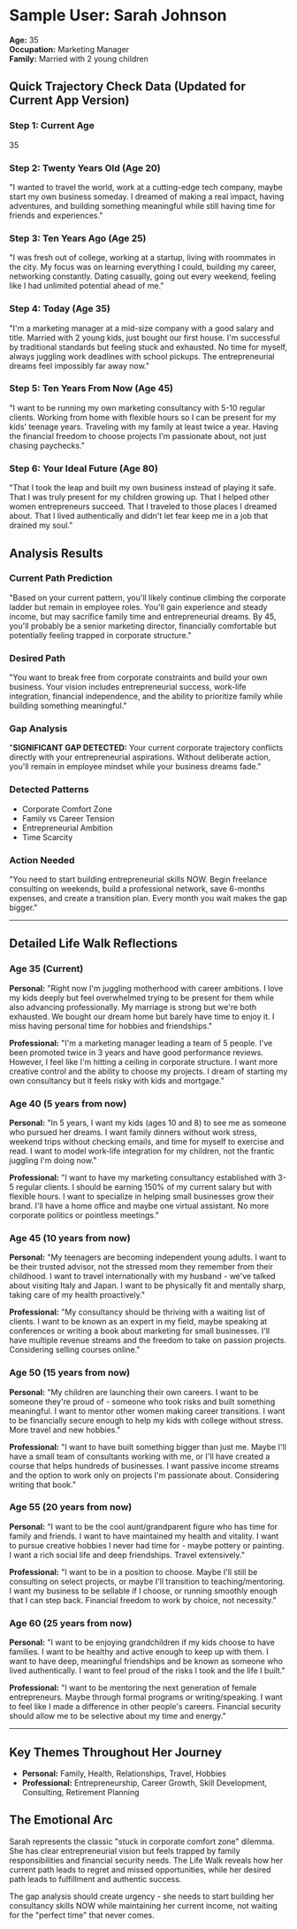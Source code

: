 # Sample User: Sarah Johnson
**Age:** 35  
**Occupation:** Marketing Manager  
**Family:** Married with 2 young children  

## Quick Trajectory Check Data (Updated for Current App Version)

### Step 1: Current Age
35

### Step 2: Twenty Years Old (Age 20)
"I wanted to travel the world, work at a cutting-edge tech company, maybe start my own business someday. I dreamed of making a real impact, having adventures, and building something meaningful while still having time for friends and experiences."

### Step 3: Ten Years Ago (Age 25)
"I was fresh out of college, working at a startup, living with roommates in the city. My focus was on learning everything I could, building my career, networking constantly. Dating casually, going out every weekend, feeling like I had unlimited potential ahead of me."

### Step 4: Today (Age 35)
"I'm a marketing manager at a mid-size company with a good salary and title. Married with 2 young kids, just bought our first house. I'm successful by traditional standards but feeling stuck and exhausted. No time for myself, always juggling work deadlines with school pickups. The entrepreneurial dreams feel impossibly far away now."

### Step 5: Ten Years From Now (Age 45)
"I want to be running my own marketing consultancy with 5-10 regular clients. Working from home with flexible hours so I can be present for my kids' teenage years. Traveling with my family at least twice a year. Having the financial freedom to choose projects I'm passionate about, not just chasing paychecks."

### Step 6: Your Ideal Future (Age 80)
"That I took the leap and built my own business instead of playing it safe. That I was truly present for my children growing up. That I helped other women entrepreneurs succeed. That I traveled to those places I dreamed about. That I lived authentically and didn't let fear keep me in a job that drained my soul."

## Analysis Results

### Current Path Prediction
"Based on your current pattern, you'll likely continue climbing the corporate ladder but remain in employee roles. You'll gain experience and steady income, but may sacrifice family time and entrepreneurial dreams. By 45, you'll probably be a senior marketing director, financially comfortable but potentially feeling trapped in corporate structure."

### Desired Path
"You want to break free from corporate constraints and build your own business. Your vision includes entrepreneurial success, work-life integration, financial independence, and the ability to prioritize family while building something meaningful."

### Gap Analysis
"**SIGNIFICANT GAP DETECTED:** Your current corporate trajectory conflicts directly with your entrepreneurial aspirations. Without deliberate action, you'll remain in employee mindset while your business dreams fade."

### Detected Patterns
- Corporate Comfort Zone
- Family vs Career Tension
- Entrepreneurial Ambition
- Time Scarcity

### Action Needed
"You need to start building entrepreneurial skills NOW. Begin freelance consulting on weekends, build a professional network, save 6-months expenses, and create a transition plan. Every month you wait makes the gap bigger."

---

## Detailed Life Walk Reflections

### Age 35 (Current)
**Personal:**
"Right now I'm juggling motherhood with career ambitions. I love my kids deeply but feel overwhelmed trying to be present for them while also advancing professionally. My marriage is strong but we're both exhausted. We bought our dream home but barely have time to enjoy it. I miss having personal time for hobbies and friendships."

**Professional:**
"I'm a marketing manager leading a team of 5 people. I've been promoted twice in 3 years and have good performance reviews. However, I feel like I'm hitting a ceiling in corporate structure. I want more creative control and the ability to choose my projects. I dream of starting my own consultancy but it feels risky with kids and mortgage."

### Age 40 (5 years from now)
**Personal:**
"In 5 years, I want my kids (ages 10 and 8) to see me as someone who pursued her dreams. I want family dinners without work stress, weekend trips without checking emails, and time for myself to exercise and read. I want to model work-life integration for my children, not the frantic juggling I'm doing now."

**Professional:**
"I want to have my marketing consultancy established with 3-5 regular clients. I should be earning 150% of my current salary but with flexible hours. I want to specialize in helping small businesses grow their brand. I'll have a home office and maybe one virtual assistant. No more corporate politics or pointless meetings."

### Age 45 (10 years from now)
**Personal:**
"My teenagers are becoming independent young adults. I want to be their trusted advisor, not the stressed mom they remember from their childhood. I want to travel internationally with my husband - we've talked about visiting Italy and Japan. I want to be physically fit and mentally sharp, taking care of my health proactively."

**Professional:**
"My consultancy should be thriving with a waiting list of clients. I want to be known as an expert in my field, maybe speaking at conferences or writing a book about marketing for small businesses. I'll have multiple revenue streams and the freedom to take on passion projects. Considering selling courses online."

### Age 50 (15 years from now)
**Personal:**
"My children are launching their own careers. I want to be someone they're proud of - someone who took risks and built something meaningful. I want to mentor other women making career transitions. I want to be financially secure enough to help my kids with college without stress. More travel and new hobbies."

**Professional:**
"I want to have built something bigger than just me. Maybe I'll have a small team of consultants working with me, or I'll have created a course that helps hundreds of businesses. I want passive income streams and the option to work only on projects I'm passionate about. Considering writing that book."

### Age 55 (20 years from now)
**Personal:**
"I want to be the cool aunt/grandparent figure who has time for family and friends. I want to have maintained my health and vitality. I want to pursue creative hobbies I never had time for - maybe pottery or painting. I want a rich social life and deep friendships. Travel extensively."

**Professional:**
"I want to be in a position to choose. Maybe I'll still be consulting on select projects, or maybe I'll transition to teaching/mentoring. I want my business to be sellable if I choose, or running smoothly enough that I can step back. Financial freedom to work by choice, not necessity."

### Age 60 (25 years from now)
**Personal:**
"I want to be enjoying grandchildren if my kids choose to have families. I want to be healthy and active enough to keep up with them. I want to have deep, meaningful friendships and be known as someone who lived authentically. I want to feel proud of the risks I took and the life I built."

**Professional:**
"I want to be mentoring the next generation of female entrepreneurs. Maybe through formal programs or writing/speaking. I want to feel like I made a difference in other people's careers. Financial security should allow me to be selective about my time and energy."

---

## Key Themes Throughout Her Journey
- **Personal:** Family, Health, Relationships, Travel, Hobbies
- **Professional:** Entrepreneurship, Career Growth, Skill Development, Consulting, Retirement Planning

## The Emotional Arc
Sarah represents the classic "stuck in corporate comfort zone" dilemma. She has clear entrepreneurial vision but feels trapped by family responsibilities and financial security needs. The Life Walk reveals how her current path leads to regret and missed opportunities, while her desired path leads to fulfillment and authentic success.

The gap analysis should create urgency - she needs to start building her consultancy skills NOW while maintaining her current income, not waiting for the "perfect time" that never comes.